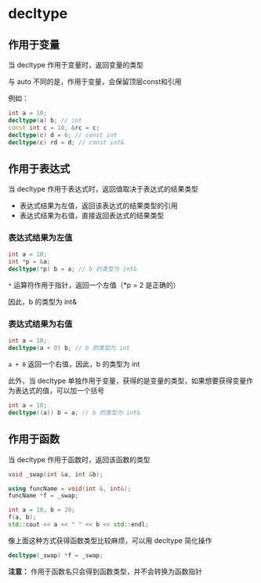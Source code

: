 # decltype

## 作用于变量

当 decltype 作用于变量时，返回变量的类型

与 auto 不同的是，作用于变量，会保留顶层const和引用

例如：

```cpp
int a = 10;
decltype(a) b; // int
const int c = 10, &rc = c;
decltype(c) d = 6; // const int
decltype(c) rd = d; // const int&
```

## 作用于表达式

当 decltype 作用于表达式时，返回值取决于表达式的结果类型

* 表达式结果为左值，返回该表达式的结果类型的引用
* 表达式结果为右值，直接返回表达式的结果类型

### 表达式结果为左值

```cpp
int a = 10;
int *p = &a;
decltype(*p) b = a; // b 的类型为 int&
```

```*``` 运算符作用于指针，返回一个左值（*p = 2 是正确的）

因此，b 的类型为 int&

### 表达式结果为右值

```cpp
int a = 10;
decltype(a + 0) b; // b 的类型为 int
```

```a + 0``` 返回一个右值，因此，b 的类型为 int

此外，当 decltype 单独作用于变量，获得的是变量的类型，如果想要获得变量作为表达式的值，可以加一个括号

```cpp
int a = 10;
decltype((a)) b = a; // b 的类型为 int&
```

## 作用于函数

当 decltype 作用于函数时，返回该函数的类型

```cpp
void _swap(int &a, int &b);

using funcName = void(int &, int&);
funcName *f = _swap;

int a = 10, b = 20;
f(a, b);
std::cout << a << " " << b << std::endl;
```

像上面这种方式获得函数类型比较麻烦，可以用 decltype 简化操作

```cpp
decltype(_swap) *f = _swap;
```

**注意：** 作用于函数名只会得到函数类型，并不会转换为函数指针